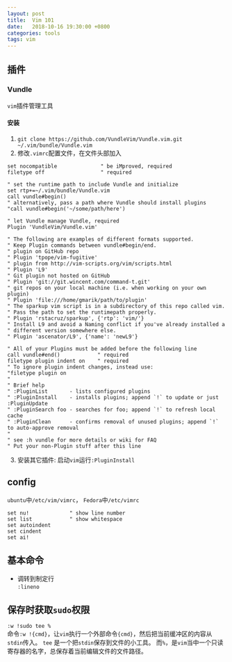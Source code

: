 ```yaml
---
layout: post
title:  Vim 101
date:   2018-10-16 19:30:00 +0800
categories: tools
tags: vim
---
```


## 插件

### Vundle

`vim`插件管理工具

#### 安装

1. `git clone https://github.com/VundleVim/Vundle.vim.git ~/.vim/bundle/Vundle.vim`
2. 修改`.vimrc`配置文件，在文件头部加入

```vimrc
set nocompatible              " be iMproved, required
filetype off                  " required

" set the runtime path to include Vundle and initialize
set rtp+=~/.vim/bundle/Vundle.vim
call vundle#begin()
" alternatively, pass a path where Vundle should install plugins
"call vundle#begin('~/some/path/here')

" let Vundle manage Vundle, required
Plugin 'VundleVim/Vundle.vim'

" The following are examples of different formats supported.
" Keep Plugin commands between vundle#begin/end.
" plugin on GitHub repo
" Plugin 'tpope/vim-fugitive'
" plugin from http://vim-scripts.org/vim/scripts.html
" Plugin 'L9'
" Git plugin not hosted on GitHub
" Plugin 'git://git.wincent.com/command-t.git'
" git repos on your local machine (i.e. when working on your own plugin)
" Plugin 'file:///home/gmarik/path/to/plugin'
" The sparkup vim script is in a subdirectory of this repo called vim.
" Pass the path to set the runtimepath properly.
" Plugin 'rstacruz/sparkup', {'rtp': 'vim/'}
" Install L9 and avoid a Naming conflict if you've already installed a
" different version somewhere else.
" Plugin 'ascenator/L9', {'name': 'newL9'}

" All of your Plugins must be added before the following line
call vundle#end()            " required
filetype plugin indent on    " required
" To ignore plugin indent changes, instead use:
"filetype plugin on
"
" Brief help
" :PluginList       - lists configured plugins
" :PluginInstall    - installs plugins; append `!` to update or just :PluginUpdate
" :PluginSearch foo - searches for foo; append `!` to refresh local cache
" :PluginClean      - confirms removal of unused plugins; append `!` to auto-approve removal
"
" see :h vundle for more details or wiki for FAQ
" Put your non-Plugin stuff after this line
```

3. 安装其它插件: 启动`vim`运行`:PluginInstall`

## config

`ubuntu`中`/etc/vim/vimrc`， `Fedora`中`/etc/vimrc`

```vimrc
set nu!             " show line number
set list            " show whitespace
set autoindent
set cindent
set ai!
```

## 基本命令

* 调转到制定行  
    `:lineno`

## 保存时获取`sudo`权限

`:w !sudo tee %`  
命令`:w !{cmd}`，让`vim`执行一个外部命令`{cmd}`，然后把当前缓冲区的内容从`stdin`传入。
`tee` 是一个把`stdin`保存到文件的小工具。
而`%`，是`vim`当中一个只读寄存器的名字，总保存着当前编辑文件的文件路径。
